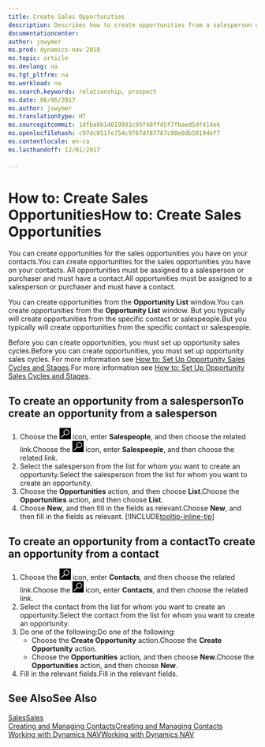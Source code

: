 ```yaml
---
title: Create Sales Opportunities
description: Describes how to create opportunities from a salesperson or a contact in Dynamics NAV.
documentationcenter: 
author: jswymer
ms.prod: dynamics-nav-2018
ms.topic: article
ms.devlang: na
ms.tgt_pltfrm: na
ms.workload: na
ms.search.keywords: relationship, prospect
ms.date: 06/06/2017
ms.author: jswymer
ms.translationtype: HT
ms.sourcegitcommit: 1dfba8b14019991c95f40ffd5f7fbaed5df414eb
ms.openlocfilehash: c97dc051fe754c9767df87787c90e0db5019def7
ms.contentlocale: en-ca
ms.lasthandoff: 12/01/2017

---
```

# <a name="how-to-create-sales-opportunities"></a><span data-ttu-id="5bbdb-103">How to: Create Sales Opportunities</span><span class="sxs-lookup"><span data-stu-id="5bbdb-103">How to: Create Sales Opportunities</span></span>
<span data-ttu-id="5bbdb-104">You can create opportunities for the sales opportunities you have on your contacts.</span><span class="sxs-lookup"><span data-stu-id="5bbdb-104">You can create opportunities for the sales opportunities you have on your contacts.</span></span> <span data-ttu-id="5bbdb-105">All opportunities must be assigned to a salesperson or purchaser and must have a contact.</span><span class="sxs-lookup"><span data-stu-id="5bbdb-105">All opportunities must be assigned to a salesperson or purchaser and must have a contact.</span></span>

<span data-ttu-id="5bbdb-106">You can create opportunities from the **Opportunity List** window.</span><span class="sxs-lookup"><span data-stu-id="5bbdb-106">You can create opportunities from the **Opportunity List** window.</span></span> <span data-ttu-id="5bbdb-107">But you typically will create opportunities from the specific contact or salespeople.</span><span class="sxs-lookup"><span data-stu-id="5bbdb-107">But you typically will create opportunities from the specific contact or salespeople.</span></span>

<span data-ttu-id="5bbdb-108">Before you can create opportunities, you must set up opportunity sales cycles.</span><span class="sxs-lookup"><span data-stu-id="5bbdb-108">Before you can create opportunities, you must set up opportunity sales cycles.</span></span> <span data-ttu-id="5bbdb-109">For more information see [How to: Set Up Opportunity Sales Cycles and Stages](marketing-how-setup-opportunity-sales-cycles-stages.md).</span><span class="sxs-lookup"><span data-stu-id="5bbdb-109">For more information see [How to: Set Up Opportunity Sales Cycles and Stages](marketing-how-setup-opportunity-sales-cycles-stages.md).</span></span>

## <a name="to-create-an-opportunity-from-a-salesperson"></a><span data-ttu-id="5bbdb-110">To create an opportunity from a salesperson</span><span class="sxs-lookup"><span data-stu-id="5bbdb-110">To create an opportunity from a salesperson</span></span>
1. <span data-ttu-id="5bbdb-111">Choose the ![Search for Page or Report](media/ui-search/search_small.png "Search for Page or Report icon") icon, enter **Salespeople**, and then choose the related link.</span><span class="sxs-lookup"><span data-stu-id="5bbdb-111">Choose the ![Search for Page or Report](media/ui-search/search_small.png "Search for Page or Report icon") icon, enter **Salespeople**, and then choose the related link.</span></span>
2. <span data-ttu-id="5bbdb-112">Select the salesperson from the list for whom you want to create an opportunity.</span><span class="sxs-lookup"><span data-stu-id="5bbdb-112">Select the salesperson from the list for whom you want to create an opportunity.</span></span>
3. <span data-ttu-id="5bbdb-113">Choose the **Opportunities** action, and then choose **List**.</span><span class="sxs-lookup"><span data-stu-id="5bbdb-113">Choose the **Opportunities** action, and then choose **List**.</span></span>
4. <span data-ttu-id="5bbdb-114">Choose **New**, and then fill in the fields as relevant.</span><span class="sxs-lookup"><span data-stu-id="5bbdb-114">Choose **New**, and then fill in the fields as relevant.</span></span> [!INCLUDE[tooltip-inline-tip](includes/tooltip-inline-tip_md.md)]  



## <a name="to-create-an-opportunity-from-a-contact"></a><span data-ttu-id="5bbdb-115">To create an opportunity from a contact</span><span class="sxs-lookup"><span data-stu-id="5bbdb-115">To create an opportunity from a contact</span></span>
1. <span data-ttu-id="5bbdb-116">Choose the ![Search for Page or Report](media/ui-search/search_small.png "Search for Page or Report icon") icon, enter **Contacts**, and then choose the related link.</span><span class="sxs-lookup"><span data-stu-id="5bbdb-116">Choose the ![Search for Page or Report](media/ui-search/search_small.png "Search for Page or Report icon") icon, enter **Contacts**, and then choose the related link.</span></span>
2. <span data-ttu-id="5bbdb-117">Select the contact from the list for whom you want to create an opportunity.</span><span class="sxs-lookup"><span data-stu-id="5bbdb-117">Select the contact from the list for whom you want to create an opportunity.</span></span>
3. <span data-ttu-id="5bbdb-118">Do one of the following:</span><span class="sxs-lookup"><span data-stu-id="5bbdb-118">Do one of the following:</span></span>
   * <span data-ttu-id="5bbdb-119">Choose the **Create Opportunity** action.</span><span class="sxs-lookup"><span data-stu-id="5bbdb-119">Choose the **Create Opportunity** action.</span></span>
   * <span data-ttu-id="5bbdb-120">Choose the  **Opportunities** action, and then choose **New**.</span><span class="sxs-lookup"><span data-stu-id="5bbdb-120">Choose the  **Opportunities** action, and then choose **New**.</span></span>
4. <span data-ttu-id="5bbdb-121">Fill in the relevant fields.</span><span class="sxs-lookup"><span data-stu-id="5bbdb-121">Fill in the relevant fields.</span></span>

## <a name="see-also"></a><span data-ttu-id="5bbdb-122">See Also</span><span class="sxs-lookup"><span data-stu-id="5bbdb-122">See Also</span></span>
[<span data-ttu-id="5bbdb-123">Sales</span><span class="sxs-lookup"><span data-stu-id="5bbdb-123">Sales</span></span>](sales-manage-sales.md)  
[<span data-ttu-id="5bbdb-124">Creating and Managing Contacts</span><span class="sxs-lookup"><span data-stu-id="5bbdb-124">Creating and Managing Contacts</span></span>](marketing-contacts.md)  
[<span data-ttu-id="5bbdb-125">Working with Dynamics NAV</span><span class="sxs-lookup"><span data-stu-id="5bbdb-125">Working with Dynamics NAV</span></span>](ui-work-product.md)

